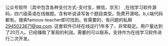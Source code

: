 公众号软件（其中包含各种支付方式-支付宝，微信，京东） ,在线学习软件源码，四六级英语在线做题。含有听说读写各个题目类型。免费开源啦。b,c端代码都有。搜索famous-teacher即可找到。有需要的，有问题的私聊 2945023671@qq.com.
这套软件已经在线运行1年多了，非常稳定。用户量达到了20万人。已经赚取了客观的利润。需要的可以联系。支持作为在线学习软件进行二次开发。
